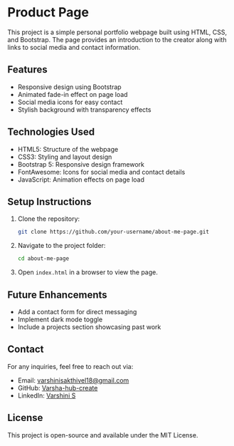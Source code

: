 # Product Page

This project is a simple personal portfolio webpage built using HTML, CSS, and Bootstrap. The page provides an introduction to the creator along with links to social media and contact information.

## Features
- Responsive design using Bootstrap
- Animated fade-in effect on page load
- Social media icons for easy contact
- Stylish background with transparency effects

## Technologies Used
- HTML5: Structure of the webpage
- CSS3: Styling and layout design
- Bootstrap 5: Responsive design framework
- FontAwesome: Icons for social media and contact details
- JavaScript: Animation effects on page load

## Setup Instructions
1. Clone the repository:
   ```bash
   git clone https://github.com/your-username/about-me-page.git
   ```
2. Navigate to the project folder:
   ```bash
   cd about-me-page
   ```
3. Open `index.html` in a browser to view the page.

## Future Enhancements
- Add a contact form for direct messaging
- Implement dark mode toggle
- Include a projects section showcasing past work

## Contact
For any inquiries, feel free to reach out via:
- Email: varshinisakthivel18@gmail.com
- GitHub: [Varsha-hub-create](https://github.com/Varsha-hub-create)
- LinkedIn: [Varshini S](https://www.linkedin.com/in/varshini-s-)

## License
This project is open-source and available under the MIT License.

